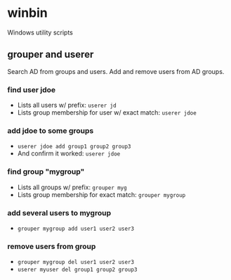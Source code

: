# winbin
Windows utility scripts

## grouper and userer
Search AD from groups and users. Add and remove users from AD groups.

### find user jdoe
* Lists all users w/ prefix: `userer jd`
* Lists group membership for user w/ exact match: `userer jdoe`

### add jdoe to some groups
* `userer jdoe add group1 group2 group3`
* And confirm it worked: `userer jdoe`

### find group "mygroup"
* Lists all groups w/ prefix: `grouper myg`
* Lists group membership for exact match: `grouper mygroup`

### add several users to mygroup
* `grouper mygroup add user1 user2 user3`

### remove users from group
* `grouper mygroup del user1 user2 user3`
* `userer myuser del group1 group2 group3`
